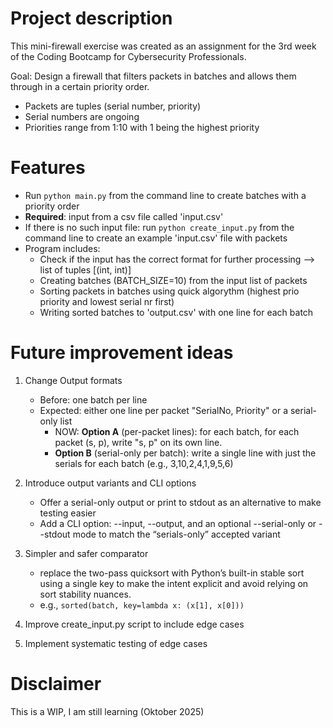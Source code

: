 # Project description
This mini-firewall exercise was created as an assignment for the 3rd week of the Coding Bootcamp for Cybersecurity Professionals.</br>

Goal: Design a firewall that filters packets in batches and allows them through in a certain priority order.
- Packets are tuples (serial number, priority) 
- Serial numbers are ongoing
- Priorities range from 1:10 with 1 being the highest priority

# Features 
- Run `python main.py` from the command line to create batches with a priority order 
- **Required**: input from a csv file called 'input.csv'
- If there is no such input file: run `python create_input.py` from the command line to create an  example 'input.csv' file with packets
- Program includes:
    -   Check if the input has the correct format for further processing  --> list of tuples [(int, int)]
    -   Creating batches (BATCH_SIZE=10) from the input list of packets
    -   Sorting packets in batches using quick algorythm (highest prio priority and lowest serial nr first)
    -   Writing sorted batches to 'output.csv' with one line for each batch

# Future improvement ideas

1.  Change Output formats
    - Before: one batch per line
    - Expected: either one line per packet "SerialNo, Priority" or a serial-only list
        - NOW: **Option A** (per-packet lines): for each batch, for each packet (s, p), write "s, p" on its own line.
        - **Option B** (serial-only per batch): write a single line with just the serials for each batch (e.g., 3,10,2,4,1,9,5,6) 
    
2.  Introduce output variants and CLI options
    -   Offer a serial-only output or print to stdout as an alternative to make testing easier
    -   Add a CLI option: --input, --output, and an optional --serial-only or --stdout mode to match the “serials-only” accepted variant 
    
3. Simpler and safer comparator 
    -   replace the two-pass quicksort with Python’s built-in stable sort using a single key to make the intent explicit and avoid relying on sort stability nuances.
    -   e.g., `sorted(batch, key=lambda x: (x[1], x[0]))`

3. Improve create_input.py script to include edge cases 

4. Implement systematic testing of edge cases
    

# Disclaimer
This is a WIP, I am still learning (Oktober 2025)